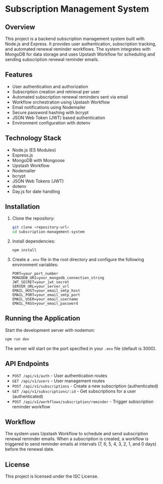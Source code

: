# Subscription Management System

## Overview
This project is a backend subscription management system built with Node.js and Express. It provides user authentication, subscription tracking, and automated renewal reminder workflows. The system integrates with MongoDB for data storage and uses Upstash Workflow for scheduling and sending subscription renewal reminder emails.

## Features
- User authentication and authorization
- Subscription creation and retrieval per user
- Automated subscription renewal reminders sent via email
- Workflow orchestration using Upstash Workflow
- Email notifications using Nodemailer
- Secure password hashing with bcrypt
- JSON Web Token (JWT) based authentication
- Environment configuration with dotenv

## Technology Stack
- Node.js (ES Modules)
- Express.js
- MongoDB with Mongoose
- Upstash Workflow
- Nodemailer
- bcrypt
- JSON Web Tokens (JWT)
- dotenv
- Day.js for date handling

## Installation

1. Clone the repository:
   ```bash
   git clone <repository-url>
   cd subscription-management-system
   ```

2. Install dependencies:
   ```bash
   npm install
   ```

3. Create a `.env` file in the root directory and configure the following environment variables:
   ```
   PORT=your_port_number
   MONGODB_URI=your_mongodb_connection_string
   JWT_SECRET=your_jwt_secret
   SERVER_URL=your_server_url
   EMAIL_HOST=your_email_smtp_host
   EMAIL_PORT=your_email_smtp_port
   EMAIL_USER=your_email_username
   EMAIL_PASS=your_email_password
   ```

## Running the Application

Start the development server with nodemon:
```bash
npm run dev
```

The server will start on the port specified in your `.env` file (default is 3000).

## API Endpoints

- `POST /api/v1/auth` - User authentication routes
- `GET /api/v1/users` - User management routes
- `POST /api/v1/subscriptions` - Create a new subscription (authenticated)
- `GET /api/v1/subscriptions/:id` - Get subscriptions for a user (authenticated)
- `POST /api/v1/workflows/subscription/reminder` - Trigger subscription reminder workflow

## Workflow

The system uses Upstash Workflow to schedule and send subscription renewal reminder emails. When a subscription is created, a workflow is triggered to send reminder emails at intervals (7, 6, 5, 4, 3, 2, 1, and 0 days) before the renewal date.

## License

This project is licensed under the ISC License.
